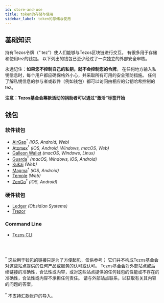 ```yaml
---
id: store-and-use
title: token的存储与使用
sidebar_label: token的存储与使用
---
```


## 基础知识

持有Tezos令牌（“ tez”）使人们能够与Tezos区块链进行交互。 有很多用于存储和使用tez的钱包。 以下列出的钱包已至少经过了一次独立的外部安全审核。

永远记住：**如果您不控制自己的私钥，就不会控制您的令牌**。 在任何地方输入私钥信息时，每个用户都应确保格外小心，并采取所有可用的安全预防措施。 任何了解私钥信息的参与者或软件（例如钱包）都可以访问由相应的公钥哈希控制的tez。

**注意：Tezos基金会筹款活动的捐助者可以通过“激活”标签开始**

## 钱包

### 软件钱包

- [AirGap](https://airgap.it/ "Airgap")<sup>†</sup> *(iOS, Android, Web)*
- [Atomex](https://atomex.me/ "Atomex")<sup>†</sup> *(iOS, Android, Windows, macOS, Web)*
- [Galleon Wallet](https://cryptonomic.tech/galleon.html "Galleon Wallet") *(macOS, Windows, Linux)*
- [Guarda](https://guarda.com/ "Guarda")<sup>†</sup>  *(macOS, Windows, iOS, Android)*
- [Kukai](https://wallet.kukai.app/ "Kukai") *(Web)*
- [Magma](https://magmawallet.io/ "Magma")<sup>†</sup> *(iOS, Android)*
- [Temple](https://templewallet.com/ "Temple") *(Web)*
- [ZenGo](https://www.zengo.com/)<sup>†</sup>  *(iOS, Android)*

### 硬件钱包

- [Ledger](https://www.ledger.com/ "Ledger") *(Obsidian Systems)*
- [Trezor](https://trezor.io/ "Trezor")

### Command Line
- [Tezos CLI](https://tezos.gitlab.io/shell/cli-commands.html "Tezos CLI")

<br />
<br />

<sup>*</sup> 这些用于钱包的链接只是为了方便起见，仅供参考； 它们并不构成Tezos基金会对这些站点提供的任何产品或服务的认可或认可。 Tezos基金会对外部站点或后续链接的准确性，合法性或内容，或对这些站点提供的任何钱包的性能或不存在的准确性，合法性或内容不承担任何责任。 请与外部站点联系，以获取有关其内容的问题的答案。
<br />
<br />
<sup>†</sup> 不支持汇款帐户的导入。
